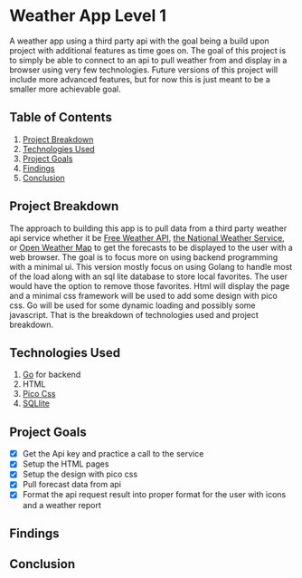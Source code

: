# Weather App Level 1
A weather app using a third party api with the goal being a build upon project with additional features as time goes on. The goal of this project is to simply be able to connect to an api to pull weather from and display in a browser using very few technologies. Future versions of this project will include more advanced features, but for now this is just meant to be a smaller more achievable goal.

## Table of Contents
1. [Project Breakdown](#project-breakdown)
2. [Technologies Used](#technologies-used)
3. [Project Goals](#project-goals)
4. [Findings](#findings)
5. [Conclusion](#conclusion)

## Project Breakdown
The approach to building this app is to pull data from a third party weather api service whether it be [Free Weather API](https://www.weatherapi.com), [the National Weather Service](https://www.weather.gov), or [Open Weather Map](https://openweathermap.org/api) to get the forecasts to be displayed to the user with a web browser. The goal is to focus more on using backend programming with a minimal ui. This version mostly focus on using Golang to handle most of the load along with an sql lite database to store local favorites. The user would have the option to remove those favorites. Html will display the page and a minimal css framework will be used to add some design with pico css. Go will be used for some dynamic loading and possibly some javascript. That is the breakdown of technologies used and project breakdown.

## Technologies Used
1. [Go](https://go.dev) for backend
2. HTML
3. [Pico Css](https://picocss.com)
4. [SQLlite](https://www.sqlite.org)

## Project Goals
- [x] Get the Api key and practice a call to the service
- [x] Setup the HTML pages
- [x] Setup the design with pico css
- [x] Pull forecast data from api
- [x] Format the api request result into proper format for the user with icons and a weather report

## Findings

## Conclusion